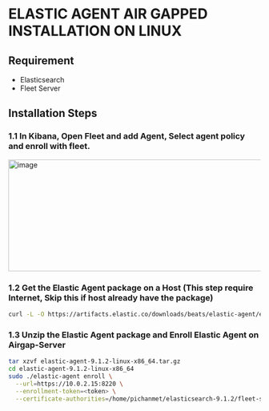 # ELASTIC AGENT AIR GAPPED INSTALLATION ON LINUX

## Requirement

- Elasticsearch
- Fleet Server

## Installation Steps

### 1.1 In Kibana, Open Fleet and add Agent, Select agent policy and enroll with fleet.

<img width="840" height="223" alt="image" src="https://github.com/user-attachments/assets/dcfbbe7d-33a1-4515-9301-b931a551a925" />

### 1.2 Get the Elastic Agent package on a Host (This step require Internet, Skip this if host already have the package)

```bash
curl -L -O https://artifacts.elastic.co/downloads/beats/elastic-agent/elastic-agent-9.1.2-linux-x86_64.tar.gz
```

### 1.3 Unzip the Elastic Agent package and Enroll Elastic Agent on Airgap-Server
```bash
tar xzvf elastic-agent-9.1.2-linux-x86_64.tar.gz
cd elastic-agent-9.1.2-linux-x86_64
sudo ./elastic-agent enroll \
  --url=https://10.0.2.15:8220 \
  --enrollment-token=<token> \
  --certificate-authorities=/home/pichanmet/elasticsearch-9.1.2/fleet-server-certs/ca.crt
```
